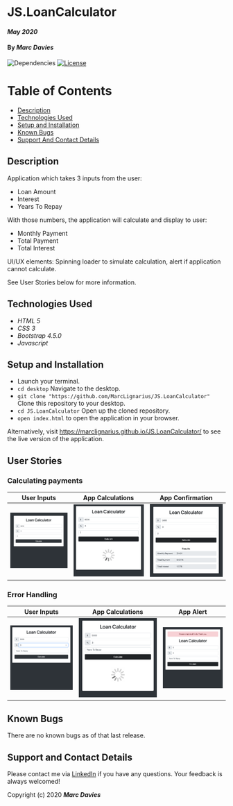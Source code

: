# JS.LoanCalculator

#### _May 2020_

#### By _**Marc Davies**_

![Dependencies](https://img.shields.io/badge/dependencies-up%20to%20date-brightgreen.svg)
[![License](https://img.shields.io/badge/license-MIT-blue.svg)](https://opensource.org/licenses/MIT)

# Table of Contents

<!--ts-->

- [Description](#description)
- [Technologies Used](#technologies-used)
- [Setup and Installation](#setup-and-installation)
- [Known Bugs](#known-bugs)
- [Support And Contact Details](#support-and-contact-details)
<!--te-->

## Description

Application which takes 3 inputs from the user:

- Loan Amount
- Interest
- Years To Repay

With those numbers, the application will calculate and display to user:

- Monthly Payment
- Total Payment
- Total Interest

UI/UX elements: Spinning loader to simulate calculation, alert if application cannot calculate.

See User Stories below for more information.

## Technologies Used

- _HTML 5_
- _CSS 3_
- _Bootstrap 4.5.0_
- _Javascript_

## Setup and Installation

- Launch your terminal.
- `cd desktop` Navigate to the desktop.
- `git clone "https://github.com/MarcLignarius/JS.LoanCalculator"` Clone this repository to your desktop.
- `cd JS.LoanCalculator` Open up the cloned repository.
- `open index.html` to open the application in your browser.

Alternatively, visit https://marclignarius.github.io/JS.LoanCalculator/ to see the live version of the application.

## User Stories

### Calculating payments

|         User Inputs          |       App Calculations       |       App Confirmation       |
| :--------------------------: | :--------------------------: | :--------------------------: |
| ![Image of ss1](img/ss1.png) | ![Image of ss2](img/ss2.png) | ![Image of ss3](img/ss3.png) |

### Error Handling

|         User Inputs          |       App Calculations       |          App Alert           |
| :--------------------------: | :--------------------------: | :--------------------------: |
| ![Image of ss4](img/ss4.png) | ![Image of ss5](img/ss5.png) | ![Image of ss6](img/ss6.png) |

## Known Bugs

There are no known bugs as of that last release.

## Support and Contact Details

Please contact me via <a href="https://www.linkedin.com/in/marcdaviesriot/">LinkedIn</a> if you have any questions. Your feedback is always welcomed!

Copyright (c) 2020 **_Marc Davies_**
